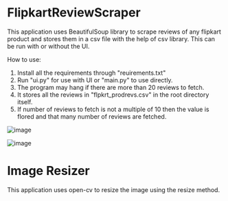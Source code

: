 # FlipkartReviewScraper

This application uses BeautifulSoup library to scrape reviews of any flipkart product and stores them in a csv file with the help of csv library.
This can be run with or without the UI.

How to use:
1. Install all the requirements through "reuirements.txt"
2. Run "ui.py" for use with UI or "main.py" to use directly.
3. The program may hang if there are more than 20 reviews to fetch.
4. It stores all the reviews in "flpkrt_prodrevs.csv" in the root directory itself.
5. If number of reviews to fetch is not a multiple of 10 then the value is flored and that many number of reviews are fetched.

![image](https://user-images.githubusercontent.com/78736570/201704931-419e0037-208d-49c4-956c-7e3e0bb0bc05.png)

![image](https://user-images.githubusercontent.com/78736570/201707121-50863865-097c-43a9-8800-2e40b936c772.png)


# Image Resizer

This application uses open-cv to resize the image using the resize method.
